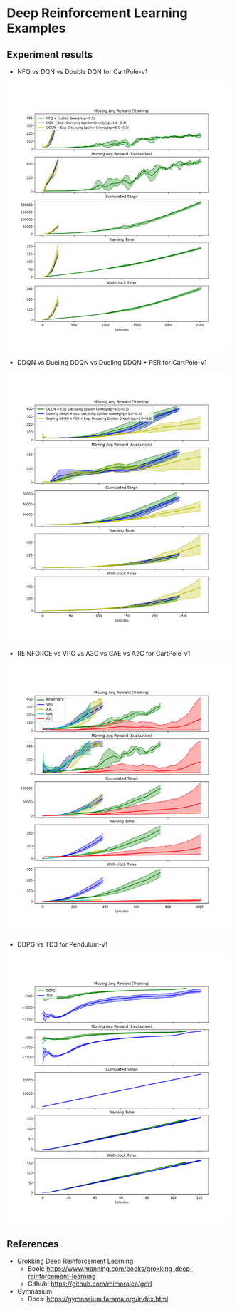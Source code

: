 # Deep Reinforcement Learning Examples

## Experiment results

* NFQ vs DQN  vs Double DQN for CartPole-v1

![plot_combined.png](results/plot_combined.png)

* DDQN vs Dueling DDQN vs Dueling DDQN + PER for CartPole-v1

![plot_3_combined.png](results/plot_3_combined.png)

* REINFORCE vs VPG vs A3C vs GAE vs A2C for CartPole-v1

![plot_4_combined.png](results/plot_4_combined.png)

* DDPG vs TD3 for Pendulum-v1

![plot_5_combined.png](results/plot_5_combined.png)

## References

* Grokking Deep Reinforcement Learning
  * Book: https://www.manning.com/books/grokking-deep-reinforcement-learning
  * Github: https://github.com/mimoralea/gdrl
* Gymnasium
  * Docs: https://gymnasium.farama.org/index.html